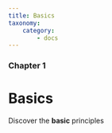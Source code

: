 ```yaml
---
title: Basics
taxonomy:
    category:
        - docs
---
```


### Chapter 1

# Basics

Discover the **basic** principles
